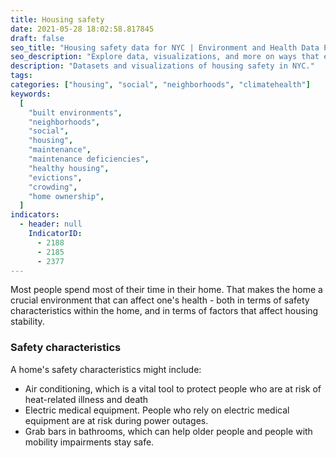 ```yaml
---
title: Housing safety
date: 2021-05-28 18:02:58.817845
draft: false
seo_title: "Housing safety data for NYC | Environment and Health Data Portal"
seo_description: "Explore data, visualizations, and more on ways that environments shape health in New York City's neighborhoods."
description: "Datasets and visualizations of housing safety in NYC."
tags:
categories: ["housing", "social", "neighborhoods", "climatehealth"]
keywords:
  [
    "built environments",
    "neighborhoods",
    "social",
    "housing",
    "maintenance",
    "maintenance deficiencies",
    "healthy housing",
    "evictions",
    "crowding",
    "home ownership",
  ]
indicators:
  - header: null
    IndicatorID:
      - 2188
      - 2185
      - 2377
---
```


Most people spend most of their time in their home. That makes the home a crucial environment that can affect one's health - both in terms of safety characteristics within the home, and in terms of factors that affect housing stability.

### Safety characteristics

A home's safety characteristics might include:

- Air conditioning, which is a vital tool to protect people who are at risk of heat-related illness and death
- Electric medical equipment. People who rely on electric medical equipment are at risk during power outages.
- Grab bars in bathrooms, which can help older people and people with mobility impairments stay safe.
